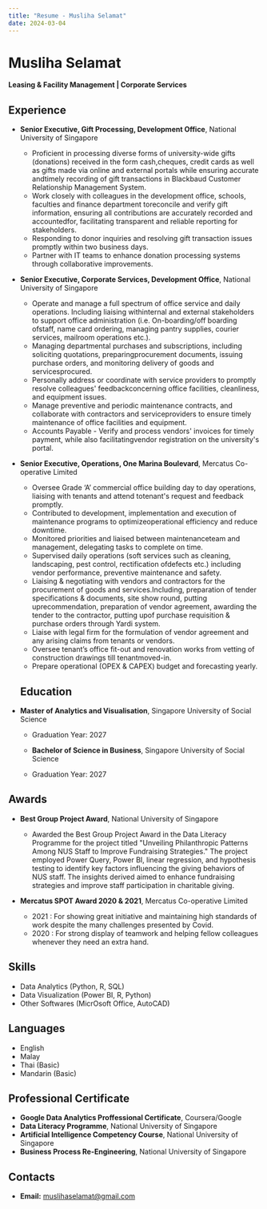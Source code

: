 ```yaml
---
title: "Resume - Musliha Selamat"
date: 2024-03-04
---
```

# Musliha Selamat 
**Leasing & Facility Management | Corporate Services**


## Experience  
- **Senior Executive, Gift Processing, Development Office**, National University of Singapore
  - Proficient in processing diverse forms of university-wide gifts (donations) received in the form cash,cheques, credit cards as well as gifts made via online and external portals while ensuring accurate andtimely recording of gift transactions in Blackbaud Customer Relationship Management System.
  - Work closely with colleagues in the development office, schools, faculties and finance department toreconcile and verify gift information, ensuring all contributions are accurately recorded and accountedfor, facilitating transparent and reliable reporting for stakeholders.
  - Responding to donor inquiries and resolving gift transaction issues promptly within two business days.
  - Partner with IT teams to enhance donation processing systems through collaborative improvements.


  
- **Senior Executive, Corporate Services, Development Office**, National University of Singapore
  - Operate and manage a full spectrum of office service and daily operations. Including liaising withinternal and external stakeholders to support office administration (i.e. On-boarding/off boarding ofstaff, name card ordering, managing pantry supplies, courier services, mailroom operations etc.).
  - Managing departmental purchases and subscriptions, including soliciting quotations, preparingprocurement documents, issuing purchase orders, and monitoring delivery of goods and servicesprocured.
  - Personally address or coordinate with service providers to promptly resolve colleagues' feedbackconcerning office facilities, cleanliness, and equipment issues.
  - Manage preventive and periodic maintenance contracts, and collaborate with contractors and serviceproviders to ensure timely maintenance of office facilities and equipment.
  - Accounts Payable - Verify and process vendors' invoices for timely payment, while also facilitatingvendor registration on the university's portal.


   
- **Senior Executive, Operations, One Marina Boulevard**, Mercatus Co-operative Limited
  - Oversee Grade ‘A’ commercial office building day to day operations, liaising with tenants and attend totenant's request and feedback promptly.
  - Contributed to development, implementation and execution of maintenance programs to optimizeoperational efficiency and reduce downtime.
  - Monitored priorities and liaised between maintenanceteam and management, delegating tasks to complete on time.
  - Supervised daily operations (soft services such as cleaning, landscaping, pest control, rectification ofdefects etc.) including vendor performance, preventive maintenance and safety.
  - Liaising & negotiating with vendors and contractors for the procurement of goods and services.Including, preparation of tender specifications & documents, site show round, putting uprecommendation, preparation of vendor agreement, awarding the tender to the contractor, putting upof purchase requisition & purchase orders through Yardi system.
  - Liaise with legal firm for the formulation of vendor agreement and any arising claims from tenants or vendors.
  - Oversee tenant’s office fit-out and renovation works from vetting of construction drawings till tenantmoved-in.
  - Prepare operational (OPEX & CAPEX) budget and forecasting yearly.



  ## Education 
- **Master of Analytics and Visualisation**, Singapore University of Social Science
  - Graduation Year: 2027

 
  - **Bachelor of Science in Business**, Singapore University of Social Science
  - Graduation Year: 2027



## Awards 
  - **Best Group Project Award**, National University of Singapore
    - Awarded the Best Group Project Award in the Data Literacy Programme for the project titled "Unveiling Philanthropic Patterns Among NUS Staff to Improve Fundraising Strategies." The project employed Power Query, Power BI, linear regression, and hypothesis testing to identify key factors influencing the giving behaviors of NUS staff. The insights derived aimed to enhance fundraising strategies and improve staff participation in charitable giving.


- **Mercatus SPOT Award 2020 & 2021**, Mercatus Co-operative Limited
  - 2021 : For showing great initiative and maintaining high standards of work despite the many challenges presented by Covid.
  - 2020 : For strong display of teamwork and helping fellow colleagues whenever they need an extra hand.
 

  
## Skills  
- Data Analytics (Python, R, SQL)  
- Data Visualization (Power BI, R, Python)
- Other Softwares (MicrOsoft Office, AutoCAD)



## Languages  
- English 
- Malay
- Thai (Basic)
- Mandarin (Basic)



## Professional Certificate
  - **Google Data Analytics Proffessional Certificate**, Coursera/Google
  - **Data Literacy Programme**, National University of Singapore
  - **Artificial Intelligence Competency Course**, National University of Singapore
  - **Business Process Re-Engineering**, National University of Singapore



## Contacts
  - **Email:** muslihaselamat@gmail.com

